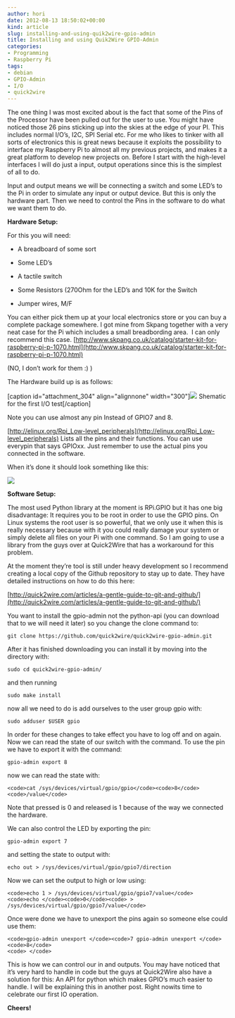 ```yaml
---
author: hori
date: 2012-08-13 18:50:02+00:00
kind: article
slug: installing-and-using-quik2wire-gpio-admin
title: Installing and using Quik2Wire GPIO-Admin
categories:
- Programming
- Raspberry Pi
tags:
- debian
- GPIO-Admin
- I/O
- quick2wire
---
```


The one thing I was most excited about is the fact that some of the Pins of the Processor have been pulled out for the user to use. You might have noticed those 26 pins sticking up into the skies at the edge of your PI. This includes normal I/O’s, I2C, SPI Serial etc. For me who likes to tinker with all sorts of electronics this is great news because it exploits the possibility to interface my Raspberry Pi to almost all my previous projects, and makes it a great platform to develop new projects on. Before I start with the high-level interfaces I will do just a input, output operations since this is the simplest of all to do.

Input and output means we will be connecting a switch and some LED’s to the Pi in order to simulate any input or output device. But this is only the hardware part. Then we need to control the Pins in the software to do what we want them to do.

**Hardware Setup:**

For this you will need:



	
  * A breadboard of some sort

	
  * Some LED’s

	
  * A tactile switch

	
  * Some Resistors (270Ohm for the LED’s and 10K for the Switch

	
  * Jumper wires, M/F


You can either pick them up at your local electronics store or you can buy a complete package somewhere. I got mine from Skpang together with a very neat case for the Pi which includes a small breadbording area.  I can only recommend this case. [http://www.skpang.co.uk/catalog/starter-kit-for-raspberry-pi-p-1070.html](http://www.skpang.co.uk/catalog/starter-kit-for-raspberry-pi-p-1070.html)

(NO, I don’t work for them :) )

The Hardware build up is as follows:

[caption id="attachment_304" align="alignnone" width="300"][![](http://www.miraculum.ch/wp-content/uploads/GPIO-300x278.jpg)](http://www.miraculum.ch/wp-content/uploads/GPIO.jpg) Shematic for the first I/O test[/caption]

Note you can use almost any pin Instead of GPIO7 and 8.

[http://elinux.org/Rpi_Low-level_peripherals](http://elinux.org/Rpi_Low-level_peripherals) Lists all the pins and their functions. You can use everypin that says GPIOxx. Just remember to use the actual pins you connected in the software.

When it’s done it should look something like this:

[![](http://www.miraculum.ch/wp-content/uploads/GPIO2-1024x613.jpg)](http://www.miraculum.ch/wp-content/uploads/GPIO2.jpg)

**Software Setup:**

The most used Python library at the moment is RPi.GPIO but it has one big disadvantage: It requires you to be root in order to use the GPIO pins. On Linux systems the root user is so powerful, that we only use it when this is really necessary because with it you could really damage your system or simply delete all files on your Pi with one command. So I am going to use a library from the guys over at Quick2Wire that has a workaround for this problem.

At the moment they’re tool is still under heavy development so I recommend creating a local copy of the Github repository to stay up to date. They have detailed instructions on how to do this here:

[http://quick2wire.com/articles/a-gentle-guide-to-git-and-github/](http://quick2wire.com/articles/a-gentle-guide-to-git-and-github/)

You want to install the gpio-admin not the python-api (you can download that to we will need it later) so you change the clone command to:

    
    git clone https://github.com/quick2wire/quick2wire-gpio-admin.git


After it has finished downloading you can install it by moving into the directory with:

    
    sudo cd quick2wire-gpio-admin/


and then running

    
    sudo make install


now all we need to do is add ourselves to the user group gpio with:

    
    sudo adduser $USER gpio


In order for these changes to take effect you have to log off and on again. Now we can read the state of our switch with the command. To use the pin we have to export it with the command:

    
    gpio-admin export 8


now we can read the state with:

    
    <code>cat /sys/devices/virtual/gpio/gpio</code><code>8</code><code>/value</code>


Note that pressed is 0 and released is 1 because of the way we connected the hardware.

We can also control the LED by exporting the pin:

    
    gpio-admin export 7


and setting the state to output with:

`echo out > /sys/devices/virtual/gpio/gpio7/direction`

Now we can set the output to high or low using:

    
    <code>echo 1 > /sys/devices/virtual/gpio/gpio7/value</code>
    <code>echo </code><code>0</code><code> > /sys/devices/virtual/gpio/gpio7/value</code>


Once were done we have to unexport the pins again so someone else could use them:

    
    <code>gpio-admin unexport </code><code>7 gpio-admin unexport </code><code>8</code>
    <code> </code>


This is how we can control our in and outputs. You may have noticed that it’s very hard to handle in code but the guys at Quick2Wire also have a solution for this: An API for python which makes GPIO’s much easier to handle. I will be explaining this in another post. Right nowits time to celebrate our first IO operation.

**Cheers!**
